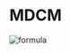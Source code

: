 # MDCM

![formula](https://render.githubusercontent.com/render/math?math=A,%20B%20\in%20\U,%20x%20\in%20\Z)
